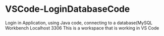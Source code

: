 # VSCode-LoginDatabaseCode

Login in Application, using Java code, connecting to a database(MySQL Workbench Localhost 3306
This is a workspace that is working in VS Code
